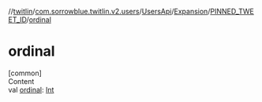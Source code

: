 //[twitlin](../../../../index.md)/[com.sorrowblue.twitlin.v2.users](../../../index.md)/[UsersApi](../../index.md)/[Expansion](../index.md)/[PINNED_TWEET_ID](index.md)/[ordinal](ordinal.md)



# ordinal  
[common]  
Content  
val [ordinal](ordinal.md): [Int](https://kotlinlang.org/api/latest/jvm/stdlib/kotlin/-int/index.html)  



